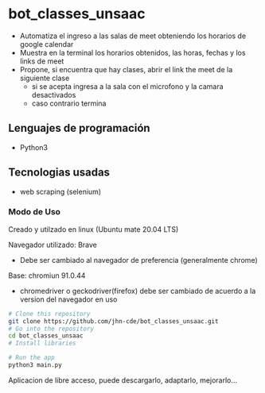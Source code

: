 # bot_classes_unsaac
 - Automatiza el ingreso a las salas de meet obteniendo los horarios de google calendar
 - Muestra en la terminal los horarios obtenidos, las horas, fechas y los links de meet
 - Propone, si encuentra que hay clases, abrir el link the meet de la siguiente clase
   - si se acepta ingresa a la sala con el microfono y la camara desactivados
   - caso contrario termina

## Lenguajes de programación
 - Python3

## Tecnologias usadas
 - web scraping (selenium)
 
### Modo de Uso
Creado y utilzado en linux (Ubuntu mate 20.04 LTS)

Navegador utilizado: Brave
 - Debe ser cambiado al navegador de preferencia (generalmente chrome)

Base: chromiun 91.0.44 
 - chromedriver o geckodriver(firefox) debe ser cambiado de acuerdo a la version del navegador en uso
```bash
# Clone this repository
git clone https://github.com/jhn-cde/bot_classes_unsaac.git
# Go into the repository
cd bot_classes_unsaac
# Install libraries

# Run the app
python3 main.py
```


Aplicacion de libre acceso, puede descargarlo, adaptarlo, mejorarlo...
